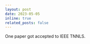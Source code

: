 ```yaml
---
layout: post
date: 2023-05-05
inline: true
related_posts: false
---
```


One paper got accepted to IEEE TNNLS.